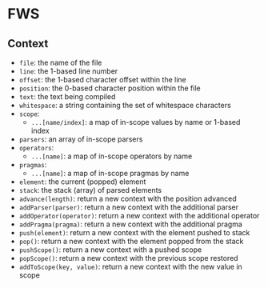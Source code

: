 # FWS

## Context

* `file`: the name of the file
* `line`: the 1-based line number
* `offset`: the 1-based character offset within the line
* `position`: the 0-based character position within the file
* `text`: the text being compiled
* `whitespace`: a string containing the set of whitespace characters
* `scope`:
  * `...[name/index]`: a map of in-scope values by name or 1-based index
* `parsers`: an array of in-scope parsers
* `operators`:
  * `...[name]`: a map of in-scope operators by name
* `pragmas`:
  * `...[name]`: a map of in-scope pragmas by name
* `element`: the current (popped) element
* `stack`: the stack (array) of parsed elements
* `advance(length)`: return a new context with the position advanced
* `addParser(parser)`: return a new context with the additional parser
* `addOperator(operator)`: return a new context with the additional operator
* `addPragma(pragma)`: return a new context with the additional pragma
* `push(element)`: return a new context with the element pushed to stack
* `pop()`: return a new context with the element popped from the stack
* `pushScope()`: return a new context with a pushed scope
* `popScope()`: return a new context with the previous scope restored
* `addToScope(key, value)`: return a new context with the new value in scope

